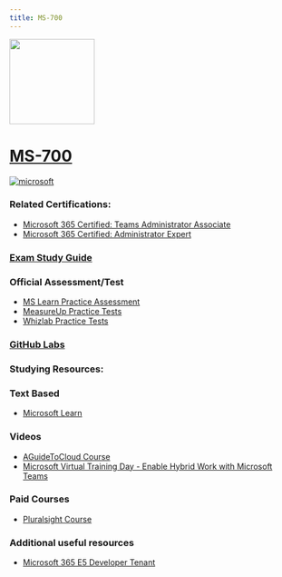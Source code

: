 ```yaml
---
title: MS-700
---
```



<img src="/ms-700.png" width="150" height="150">

# [MS-700](https://learn.microsoft.com/certifications/exams/ms-700)

<a href='https://learn.microsoft.com/en-us/certifications/browse/?type=role-based&levels=intermediate' target="_blank"><img alt='microsoft' src='https://img.shields.io/badge/associate-100000?style=for-the-badge&logo=microsoft&logoColor=white&labelColor=0078D4&color=212221'/></a> 

### Related Certifications:
- [Microsoft 365 Certified: Teams Administrator Associate](https://learn.microsoft.com/en-us/certifications/m365-teams-administrator-associate)
- [Microsoft 365 Certified: Administrator Expert](https://learn.microsoft.com/en-us/certifications/m365-enterprise-administrator)


### [Exam Study Guide](https://aka.ms/ms700-studyguide)

### Official Assessment/Test
- [MS Learn Practice Assessment](https://learn.microsoft.com/certifications/exams/ms-700/practice/assessment?assessment-type=practice&assessmentId=55)
- [MeasureUp Practice Tests](https://www.measureup.com/microsoft-practice-test-ms-700-managing-microsoft-teams.html#u44)
- [Whizlab Practice Tests](https://www.whizlabs.com/ms-700-managing-microsoft-teams/)

### [GitHub Labs](https://github.com/MicrosoftLearning/MS-700-Managing-Microsoft-Teams/tree/master/Instructions/Labs)

### Studying Resources:

### Text Based
- [Microsoft Learn](https://learn.microsoft.com/certifications/exams/ms-700)
### Videos
- [AGuideToCloud Course](https://www.youtube.com/playlist?list=PLhLKc18P9YOCTGOlpREltpZ6ZIElHA7lN)
- [Microsoft Virtual Training Day - Enable Hybrid Work with Microsoft Teams](https://events.microsoft.com/en-us/allevents/?language=English&clientTimeZone=1&search=Microsoft%20365%20Virtual%20Training%20Day:%20Enable%20Hybrid%20Work%20with%20Microsoft%20Teams)
### Paid Courses
- [Pluralsight Course](https://www.pluralsight.com/paths/managing-microsoft-teams-ms-700)
### Additional useful resources
- [Microsoft 365 E5 Developer Tenant](https://developer.microsoft.com/en-us/microsoft-365/dev-program)
